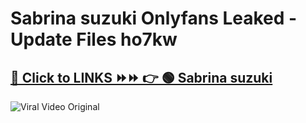 
 # Sabrina suzuki Onlyfans Leaked - Update Files ho7kw

## <h2><a href="https://clipsfans.com/Sabrina_suzuki&ref=git">🔗 Click to LINKS ⏩⏩ 👉 🟢 Sabrina suzuki </a></h2>

<a href="https://clipsfans.com/Sabrina_suzuki&ref=git" rel="nofollow" data-target="animated-image.originalLink"><img src="https://i.ibb.co.com/xMMVF88/686577567.gif" alt="Viral Video Original" style="max-width: 100%; display: inline-block;" data-target="animated-image.originalImage"></a>

